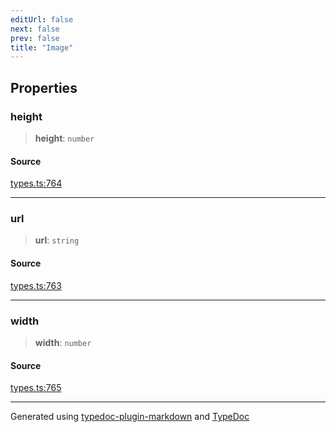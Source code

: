 ```yaml
---
editUrl: false
next: false
prev: false
title: "Image"
---
```


## Properties

### height

> **height**: `number`

#### Source

[types.ts:764](https://github.com/fostertheweb/spotify-web-sdk/blob/8d95f4b/src/types.ts#L764)

***

### url

> **url**: `string`

#### Source

[types.ts:763](https://github.com/fostertheweb/spotify-web-sdk/blob/8d95f4b/src/types.ts#L763)

***

### width

> **width**: `number`

#### Source

[types.ts:765](https://github.com/fostertheweb/spotify-web-sdk/blob/8d95f4b/src/types.ts#L765)

***

Generated using [typedoc-plugin-markdown](https://www.npmjs.com/package/typedoc-plugin-markdown) and [TypeDoc](https://typedoc.org/)
